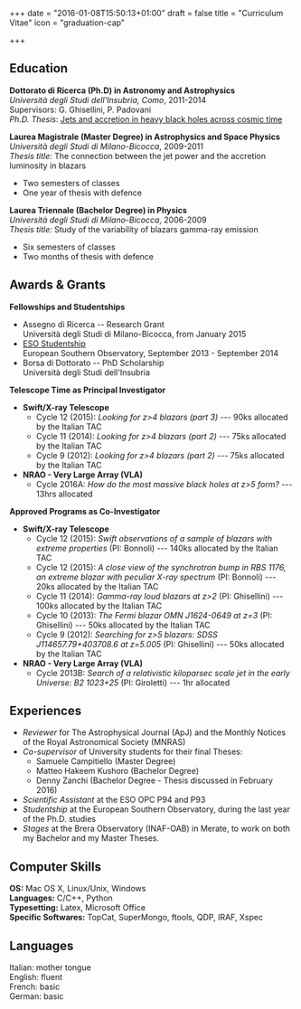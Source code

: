 +++
date = "2016-01-08T15:50:13+01:00"
draft = false
title = "Curriculum Vitae"
icon = "graduation-cap"

+++

Education
---------


**Dottorato di Ricerca (Ph.D) in Astronomy and Astrophysics**  
*Università degli Studi dell'Insubria, Como*, 2011-2014  
Supervisors: G. Ghisellini, P. Padovani  
*Ph.D. Thesis*: [Jets and accretion in heavy black holes across cosmic time](http://hdl.handle.net/10277/553)


**Laurea Magistrale (Master Degree) in Astrophysics and Space Physics**  
*Università degli Studi di Milano-Bicocca*, 2009-2011  
*Thesis title:* The connection between the jet power and the accretion luminosity in blazars  
  - Two semesters of classes  
  - One year of thesis with defence


**Laurea Triennale (Bachelor Degree) in Physics**  
*Università degli Studi di Milano-Bicocca*, 2006-2009  
*Thesis title:* Study of the variability of blazars gamma-ray emission  
  - Six semesters of classes  
  - Two months of thesis with defence


Awards & Grants
---------------

**Fellowships and Studentships**

- Assegno di Ricerca -- Research Grant  
  Università degli Studi di Milano-Bicocca, from January 2015  
- [ESO Studentship](https://recruitment.eso.org/jobs/2015_0034)  
  European Southern Observatory, September 2013 - September 2014  
- Borsa di Dottorato -- PhD Scholarship  
  Università degli Studi dell'Insubria


**Telescope Time as Principal Investigator**

- **Swift/X-ray Telescope**  
  * Cycle 12 (2015): *Looking for z>4 blazars (part 3)* --- 90ks allocated by the Italian TAC  
  * Cycle 11 (2014): *Looking for z>4 blazars (part 2)* --- 75ks allocated by the Italian TAC  
  * Cycle 9 (2012): *Looking for z>4 blazars (part 2)* --- 75ks allocated by the Italian TAC
- **NRAO - Very Large Array (VLA)**  
  * Cycle 2016A: *How do the most massive black holes at z>5 form?* --- 13hrs allocated


**Approved Programs as Co-Investigator**

- **Swift/X-ray Telescope**  
  * Cycle 12 (2015): *Swift observations of a sample of blazars with extreme properties* (PI: Bonnoli) --- 140ks allocated by the Italian TAC  
  * Cycle 12 (2015): *A close view of the synchrotron bump in RBS 1176, an extreme blazar with peculiar X-ray spectrum* (PI: Bonnoli) --- 20ks allocated by the Italian TAC  
  * Cycle 11 (2014): *Gamma-ray loud blazars at z>2* (PI: Ghisellini) --- 100ks allocated by the Italian TAC  
  * Cycle 10 (2013): *The Fermi blazar OMN J1624-0649 at z=3* (PI: Ghisellini) --- 50ks allocated by the Italian TAC  
  * Cycle 9 (2012): *Searching for z>5 blazars: SDSS J114657.79+403708.6 at z=5.005* (PI: Ghisellini) --- 50ks allocated by the Italian TAC
- **NRAO - Very Large Array (VLA)**  
  * Cycle 2013B: *Search of a relativistic kiloparsec scale jet in the early Universe: B2 1023+25* (PI: Giroletti) --- 1hr allocated


Experiences
-----------

- *Reviewer* for The Astrophysical Journal (ApJ) and the Monthly Notices of the Royal Astronomical Society (MNRAS)
- *Co-supervisor* of University students for their final Theses:  
  * Samuele Campitiello (Master Degree)
  * Matteo Hakeem Kushoro (Bachelor Degree)
  * Denny Zanchi (Bachelor Degree - Thesis discussed in February 2016)  
- *Scientific Assistant* at the ESO OPC P94 and P93
- *Studentship* at the European Southern Observatory, during the last year of the Ph.D. studies
- *Stages* at the Brera Observatory (INAF-OAB) in Merate, to work on both my Bachelor and my Master Theses.


Computer Skills
---------------

**OS:** Mac OS X, Linux/Unix, Windows  
**Languages:** C/C++, Python  
**Typesetting:** Latex, Microsoft Office  
**Specific Softwares:** TopCat, SuperMongo, ftools, QDP, IRAF, Xspec


Languages
---------

Italian: mother tongue  
English: fluent  
French: basic  
German: basic
